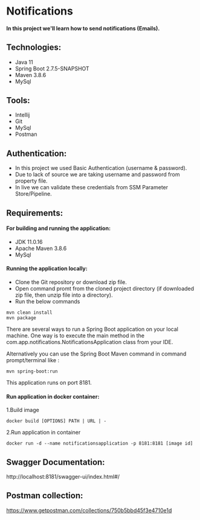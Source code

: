 # Notifications
#### In this project we'll learn how to send notifications (Emails).

## Technologies:
* Java 11
* Spring Boot 2.7.5-SNAPSHOT
* Maven 3.8.6
* MySql
## Tools:
* Intellij
* Git
* MySql
* Postman
## Authentication:
* In this project we used Basic Authentication (username & password).
* Due to lack of source we are taking username and password from property file.
* In live we can validate these credentials from SSM Parameter Store/Pipeline.
## Requirements:
#### For building and running the application:

* JDK 11.0.16
* Apache Maven 3.8.6
* MySql

#### Running the application locally:

* Clone the Git repository or download zip file.
* Open command promt from the cloned project directory (if downloaded zip file, then unzip file into a directory).
* Run the below commands
```
mvn clean install
mvn package
```
There are several ways to run a Spring Boot application on your local machine. One way is to execute the main method in the com.app.notifications.NotificationsApplication class from your IDE.

Alternatively you can use the Spring Boot Maven command in command prompt/terminal like :
```
mvn spring-boot:run
```
This application runs on port 8181.

#### Run application in docker container:

1.Build image
```
docker build [OPTIONS] PATH | URL | -
```

2.Run application in container
```
docker run -d --name notificationsapplication -p 8181:8181 [image id]
```
## Swagger Documentation:
http://localhost:8181/swagger-ui/index.html#/
## Postman collection:
https://www.getpostman.com/collections/750b5bbd45f3e4710e1d
